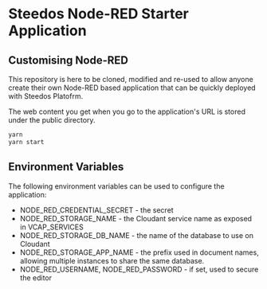 Steedos Node-RED Starter Application
===


## Customising Node-RED

This repository is here to be cloned, modified and re-used to allow anyone create their own Node-RED based application that can be quickly deployed with Steedos Platofrm.

The web content you get when you go to the application's URL is stored under the public directory.

```bash
yarn
yarn start
```

## Environment Variables

The following environment variables can be used to configure the application:

- NODE_RED_CREDENTIAL_SECRET - the secret
- NODE_RED_STORAGE_NAME - the Cloudant service name as exposed in VCAP_SERVICES
- NODE_RED_STORAGE_DB_NAME - the name of the database to use on Cloudant
- NODE_RED_STORAGE_APP_NAME - the prefix used in document names, allowing multiple instances to share the same database.
- NODE_RED_USERNAME, NODE_RED_PASSWORD - if set, used to secure the editor